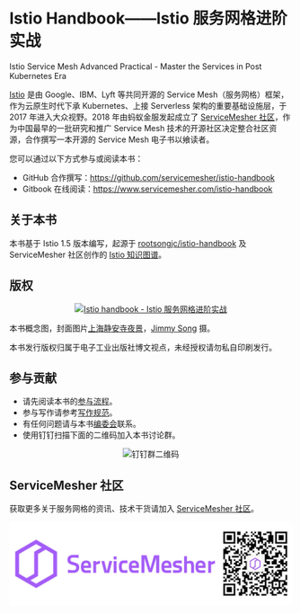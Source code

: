 # Istio Handbook——Istio 服务网格进阶实战

Istio Service Mesh Advanced Practical - Master the Services in Post Kubernetes Era

[Istio](https://istio.io/zh) 是由 Google、IBM、Lyft 等共同开源的 Service Mesh（服务网格）框架，作为云原生时代下承 Kubernetes、上接 Serverless 架构的重要基础设施层，于 2017 年进入大众视野。2018 年由蚂蚁金服发起成立了 [ServiceMesher 社区](https://www.servicemesher.com)，作为中国最早的一批研究和推广 Service Mesh 技术的开源社区决定整合社区资源，合作撰写一本开源的 Service Mesh 电子书以飨读者。

您可以通过以下方式参与或阅读本书：

- GitHub 合作撰写：<https://github.com/servicemesher/istio-handbook>
- Gitbook 在线阅读：<https://www.servicemesher.com/istio-handbook>

## 关于本书

本书基于 Istio 1.5 版本编写，起源于 [rootsongjc/istio-handbook](https://github.com/rootsongjc/istio-handbook) 及 ServiceMesher 社区创作的 [Istio 知识图谱](https://github.com/servicemesher/istio-knowledge-map)。

## 版权

<p align="center">
  <a href="http://www.servicemesher.com/istio-handbook">
    <img src="cover.jpg" width="40%" alt="Istio handbook - Istio 服务网格进阶实战" />
  </a>
</p>

本书概念图，封面图片[上海静安寺夜景](https://jimmysongio.tuchong.com/24318231/)，[Jimmy Song](https://jimmysong.io) 摄。

本书发行版权归属于电子工业出版社博文视点，未经授权请勿私自印刷发行。

## 参与贡献

- 请先阅读本书的[参与流程](wg/process.md)。
- 参与写作请参考[写作规范](wg/specification.md)。
- 有任何问题请与本书[编委会](wg/editorial-board.md)联系。
- 使用钉钉扫描下面的二维码加入本书讨论群。

<p align="center">
    <img src="images/istio-handbook-team.jpg" alt="钉钉群二维码" />
  </a>
</p>

## ServiceMesher 社区

获取更多关于服务网格的资讯、技术干货请加入 [ServiceMesher 社区](https://www.servicemesher.com)。

![ServiceMesher 微信公众号](images/servicemesher-qr-code.jpg)
